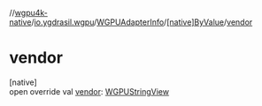 //[wgpu4k-native](../../../../index.md)/[io.ygdrasil.wgpu](../../index.md)/[WGPUAdapterInfo](../index.md)/[[native]ByValue](index.md)/[vendor](vendor.md)

# vendor

[native]\
open override val [vendor](vendor.md): [WGPUStringView](../../-w-g-p-u-string-view/index.md)